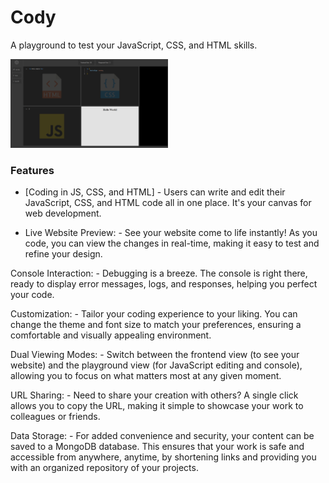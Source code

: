 # Cody

A playground to test your JavaScript, CSS, and HTML skills.

<img  width="50%" src="./public/cody.png" />

### Features ###

- [Coding in JS, CSS, and HTML] - Users can write and edit their JavaScript, CSS, and HTML code all in one place. It's your canvas for web development.

- Live Website Preview: - See your website come to life instantly! As you code, you can view the changes in real-time, making it easy to test and refine your design.

Console Interaction: - Debugging is a breeze. The console is right there, ready to display error messages, logs, and responses, helping you perfect your code.

Customization: - Tailor your coding experience to your liking. You can change the theme and font size to match your preferences, ensuring a comfortable and visually appealing environment.

Dual Viewing Modes: - Switch between the frontend view (to see your website) and the playground view (for JavaScript editing and console), allowing you to focus on what matters most at any given moment.

URL Sharing: - Need to share your creation with others? A single click allows you to copy the URL, making it simple to showcase your work to colleagues or friends.

Data Storage: - For added convenience and security, your content can be saved to a MongoDB database. This ensures that your work is safe and accessible from anywhere, anytime, by shortening links and providing you with an organized repository of your projects.

